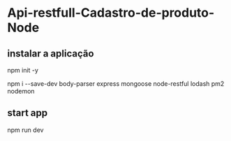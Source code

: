 # Api-restfull-Cadastro-de-produto-Node

## instalar a aplicação

npm init -y

npm i --save-dev body-parser express mongoose node-restful lodash pm2 nodemon


## start app

npm run dev


